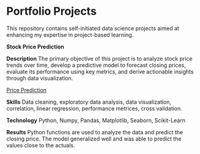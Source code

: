# Portfolio Projects
This repository contains self-initiated data science projects aimed at enhancing my expertise in project-based learning.

**Stock Price Prediction**

**Description**
The primary objective of this project is to analyze stock price trends over time, develop a predictive model to forecast closing prices, evaluate its performance using key metrics, and derive actionable insights through data visualization.

[Price Prediction](https://github.com/JD-Insight/Data-Science-Projects/blob/main/Price%20Prediction%20Project.ipynb)

**Skills**
Data cleaning, exploratory data analysis, data visualization, correlation, linear regression, performance metrices, cross validation.

**Technology**
Python, Numpy, Pandas, Matplotlib, Seaborn, Scikit-Learn

**Results**
Python functions are used to analyze the data and predict the closing price. The model generalized well and was able to predict the values close to the actuals.









